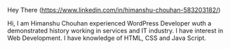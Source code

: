 Hey There
(https://www.linkedin.com/in/himanshu-chouhan-583203182/)

Hi, I am Himanshu Chouhan experienced WordPress Developer wuth a demonstrated history working in services and IT industry. I have interest in Web Development. I have knowledge of HTML, CSS and Java Script.

